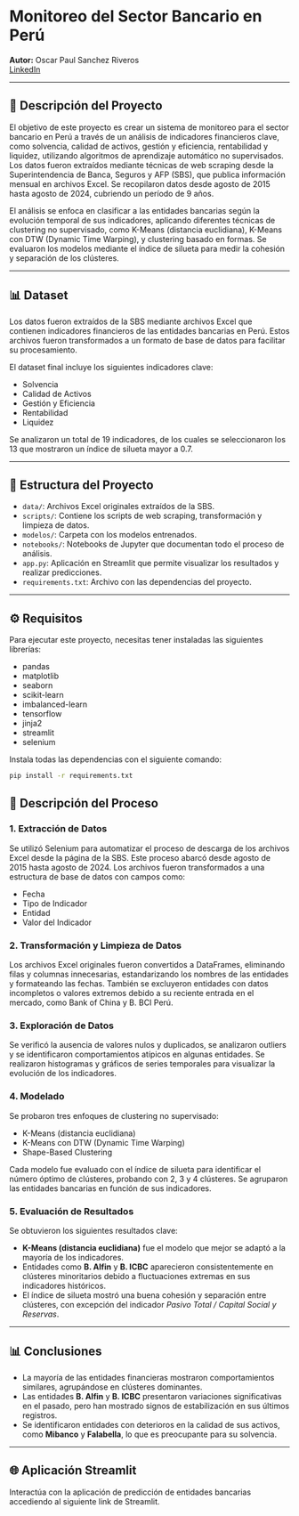 # Monitoreo del Sector Bancario en Perú

**Autor:** Oscar Paul Sanchez Riveros  
[LinkedIn](https://www.linkedin.com/in/oscarpaulsanchezriveros/)

---

## 📝 Descripción del Proyecto

El objetivo de este proyecto es crear un sistema de monitoreo para el sector bancario en Perú a través de un análisis de indicadores financieros clave, como solvencia, calidad de activos, gestión y eficiencia, rentabilidad y liquidez, utilizando algoritmos de aprendizaje automático no supervisados. Los datos fueron extraídos mediante técnicas de web scraping desde la Superintendencia de Banca, Seguros y AFP (SBS), que publica información mensual en archivos Excel. Se recopilaron datos desde agosto de 2015 hasta agosto de 2024, cubriendo un período de 9 años.

El análisis se enfoca en clasificar a las entidades bancarias según la evolución temporal de sus indicadores, aplicando diferentes técnicas de clustering no supervisado, como K-Means (distancia euclidiana), K-Means con DTW (Dynamic Time Warping), y clustering basado en formas. Se evaluaron los modelos mediante el índice de silueta para medir la cohesión y separación de los clústeres.

---

## 📊 Dataset

Los datos fueron extraídos de la SBS mediante archivos Excel que contienen indicadores financieros de las entidades bancarias en Perú. Estos archivos fueron transformados a un formato de base de datos para facilitar su procesamiento.

El dataset final incluye los siguientes indicadores clave:

- Solvencia
- Calidad de Activos
- Gestión y Eficiencia
- Rentabilidad
- Liquidez

Se analizaron un total de 19 indicadores, de los cuales se seleccionaron los 13 que mostraron un índice de silueta mayor a 0.7.

---

## 📂 Estructura del Proyecto

- `data/`: Archivos Excel originales extraídos de la SBS.  
- `scripts/`: Contiene los scripts de web scraping, transformación y limpieza de datos.  
- `modelos/`: Carpeta con los modelos entrenados.  
- `notebooks/`: Notebooks de Jupyter que documentan todo el proceso de análisis.  
- `app.py`: Aplicación en Streamlit que permite visualizar los resultados y realizar predicciones.  
- `requirements.txt`: Archivo con las dependencias del proyecto.  

---

## ⚙️ Requisitos

Para ejecutar este proyecto, necesitas tener instaladas las siguientes librerías:

- pandas
- matplotlib
- seaborn
- scikit-learn
- imbalanced-learn
- tensorflow
- jinja2
- streamlit
- selenium

Instala todas las dependencias con el siguiente comando:

```bash
pip install -r requirements.txt
```
## 📝 Descripción del Proceso

### 1. Extracción de Datos
Se utilizó Selenium para automatizar el proceso de descarga de los archivos Excel desde la página de la SBS. Este proceso abarcó desde agosto de 2015 hasta agosto de 2024. Los archivos fueron transformados a una estructura de base de datos con campos como:

- Fecha
- Tipo de Indicador
- Entidad
- Valor del Indicador

### 2. Transformación y Limpieza de Datos
Los archivos Excel originales fueron convertidos a DataFrames, eliminando filas y columnas innecesarias, estandarizando los nombres de las entidades y formateando las fechas. También se excluyeron entidades con datos incompletos o valores extremos debido a su reciente entrada en el mercado, como Bank of China y B. BCI Perú.

### 3. Exploración de Datos
Se verificó la ausencia de valores nulos y duplicados, se analizaron outliers y se identificaron comportamientos atípicos en algunas entidades. Se realizaron histogramas y gráficos de series temporales para visualizar la evolución de los indicadores.

### 4. Modelado
Se probaron tres enfoques de clustering no supervisado:

- K-Means (distancia euclidiana)
- K-Means con DTW (Dynamic Time Warping)
- Shape-Based Clustering

Cada modelo fue evaluado con el índice de silueta para identificar el número óptimo de clústeres, probando con 2, 3 y 4 clústeres. Se agruparon las entidades bancarias en función de sus indicadores.

### 5. Evaluación de Resultados
Se obtuvieron los siguientes resultados clave:

- **K-Means (distancia euclidiana)** fue el modelo que mejor se adaptó a la mayoría de los indicadores.
- Entidades como **B. Alfin** y **B. ICBC** aparecieron consistentemente en clústeres minoritarios debido a fluctuaciones extremas en sus indicadores históricos.
- El índice de silueta mostró una buena cohesión y separación entre clústeres, con excepción del indicador *Pasivo Total / Capital Social y Reservas*.

---

## 📊 Conclusiones

- La mayoría de las entidades financieras mostraron comportamientos similares, agrupándose en clústeres dominantes.
- Las entidades **B. Alfin** y **B. ICBC** presentaron variaciones significativas en el pasado, pero han mostrado signos de estabilización en sus últimos registros.
- Se identificaron entidades con deterioros en la calidad de sus activos, como **Mibanco** y **Falabella**, lo que es preocupante para su solvencia.

---

## 🌐 Aplicación Streamlit

Interactúa con la aplicación de predicción de entidades bancarias accediendo al siguiente link de Streamlit.



